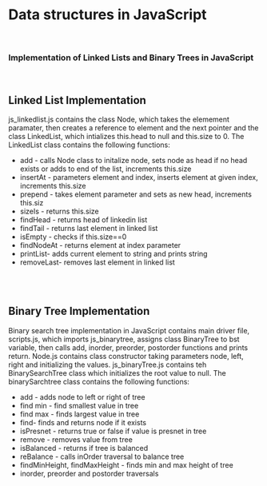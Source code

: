 <h1>Data structures in JavaScript</h1>
<br>
<h3>Implementation of Linked Lists and Binary Trees in JavaScript</h3>
<br>
<h2>Linked List Implementation</h2>
js_linkedlist.js contains the class Node, which takes the elemement paramater, then creates a reference to element and the next pointer and the class LinkedList, which intializes this.head to null and this.size to 0.  The LinkedList class contains the following functions:
<br>
<ul>
  <li>add - calls Node class to initalize node, sets node as head if no head exists or adds to end of the list, increments this.size</li>
  <li>insertAt - parameters element and index, inserts element at given index, increments this.size</li>
  <li>prepend - takes element parameter and sets as new head, increments this.siz</li>
  <li>sizeIs - returns this.size</li>
  <li>findHead - returns head of linkedin list</li>
  <li>findTail - returns last element in linked list</li>
  <li>isEmpty - checks if this.size==0</li>
  <li>findNodeAt - returns element at index parameter</li>
  <li>printList- adds current element to string and prints string</li>
  <li>removeLast- removes last element in linked list</li>
  
 </ul>
 
 <br><br>
 <h2>Binary Tree Implementation</h2>
 Binary search tree implementation in JavaScript contains main driver file, scripts.js, which imports js_binarytree, assigns class BinaryTree to bst variable, then calls add, inorder, preorder, postorder functions and prints return. Node.js contains class constructor taking parameters node, left, right and initializing the values. js_binaryTree.js contains teh BinarySearchTree class which initializes the root value to null.  The binarySarchtree class contains the following functions: 
 <br>
<ul>
  <li>add - adds node to left or right of tree</li>
  <li>find min - find smallest value in tree</li>
  <li>find max - finds largest value in tree</li>
  <li>find- finds and returns node if it exists</li>
  <li>isPresnet - returns true or false if value is presnet in tree</li>
  <li>remove - removes value from tree</li>
  <li>isBalanced - returns if tree is balanced</li>
  <li>reBalance - calls inOrder traversal to balance tree</li>
  <li>findMinHeight, findMaxHeight - finds min and max height of tree</li>
  <li>inorder, preorder and postorder traversals</li>
  
 </ul>
 
